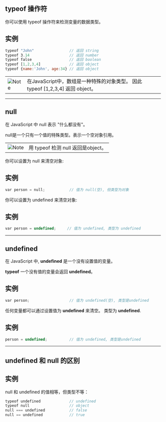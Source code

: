 ## typeof 操作符

你可以使用 typeof 操作符来检测变量的数据类型。

## 实例

``` js
typeof "John"                // 返回 string  
typeof 3.14                  // 返回 number  
typeof false                 // 返回 boolean  
typeof [1,2,3,4]             // 返回 object  
typeof {name:'John', age:34} // 返回 object
```

|   |   |
|---|---|
|![Note](https://www.runoob.com/images/lamp.jpg)|在JavaScript中，数组是一种特殊的对象类型。 因此 typeof [1,2,3,4] 返回 object。|

---

## null

在 JavaScript 中 null 表示 "什么都没有"。

null是一个只有一个值的特殊类型。表示一个空对象引用。

|   |   |
|---|---|
|![Note](https://www.runoob.com/images/lamp.jpg)|用 typeof 检测 null 返回是object。|

你可以设置为 null 来清空对象:

## 实例

``` js
var person = null;           // 值为 null(空), 但类型为对象  
```


你可以设置为 undefined 来清空对象:

## 实例

``` js
var person = undefined;     // 值为 undefined, 类型为 undefined  
```


---

## undefined

在 JavaScript 中, **undefined** 是一个没有设置值的变量。

**typeof** 一个没有值的变量会返回 **undefined**。

## 实例

``` js
var person;                  // 值为 undefined(空), 类型是undefined
```


任何变量都可以通过设置值为 **undefined** 来清空。 类型为 **undefined**.

## 实例

``` js
person = undefined;          // 值为 undefined, 类型是undefined
```


---

## undefined 和 null 的区别

## 实例

null 和 undefined 的值相等，但类型不等：

``` js
typeof undefined             // undefined  
typeof null                  // object  
null === undefined           // false  
null == undefined            // true
```
